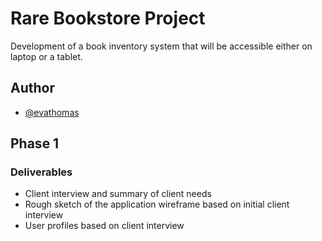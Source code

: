 
# Rare Bookstore Project

Development of a book inventory system that will be accessible either on laptop or a tablet.


## Author

- [@evathomas](https://github.com/iamethomas)


## Phase 1

### Deliverables
- Client interview and summary of client needs
- Rough sketch of the application wireframe based on initial client interview
- User profiles based on client interview




